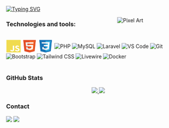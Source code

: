 [![Typing SVG](https://readme-typing-svg.herokuapp.com?font=Fira+Code&pause=1000&width=435&lines=Hi+everyone!+I'm+Uriel+Torres;Full-Stack+Web+Developer)](https://git.io/typing-svg)

<img src="https://media.tenor.com/OEAjabUzGKEAAAAi/microsoft-computer.gif" alt="Pixel Art" align="right" width="200">

### Technologies and tools:

<div style="display: inline_block"><br>
  <img align="center" alt="JavaScript" height="35" width="40" src="https://raw.githubusercontent.com/devicons/devicon/master/icons/javascript/javascript-plain.svg">
  <img align="center" alt="HTML" height="35" width="40" src="https://raw.githubusercontent.com/devicons/devicon/master/icons/html5/html5-original.svg">
  <img align="center" alt="CSS" height="35" width="40" src="https://raw.githubusercontent.com/devicons/devicon/master/icons/css3/css3-original.svg">
  <img align="center" alt="PHP" height="35" width="40" src="https://cdn.jsdelivr.net/gh/devicons/devicon@latest/icons/php/php-original.svg">
  <img align="center" alt= "MySQL" height="35" width="40" src="https://cdn.jsdelivr.net/gh/devicons/devicon@latest/icons/mysql/mysql-original.svg">       
  <img align="center" alt="Laravel" height="35" width="40" src="https://cdn.jsdelivr.net/gh/devicons/devicon@latest/icons/laravel/laravel-original.svg">
  <img align="center" alt="VS Code" height="35" width="40" src="https://cdn.jsdelivr.net/gh/devicons/devicon/icons/vscode/vscode-original.svg">
  <img align="center" alt="Git" height="35" width="40" src="https://cdn.jsdelivr.net/gh/devicons/devicon/icons/git/git-original.svg">
  <img align="center" alt="Bootstrap" height="35" width="40" src="https://cdn.jsdelivr.net/gh/devicons/devicon@latest/icons/bootstrap/bootstrap-original.svg">
  <img align="center" alt="Tailwind CSS" height="35" width="40" src="https://cdn.jsdelivr.net/gh/devicons/devicon@latest/icons/tailwindcss/tailwindcss-original.svg">
  <img align="center" alt="Livewire" height="35" width="40" src="https://cdn.jsdelivr.net/gh/devicons/devicon@latest/icons/livewire/livewire-original.svg">
  <img align="center" alt="Docker" height="35" width="40" src="https://cdn.jsdelivr.net/gh/devicons/devicon@latest/icons/docker/docker-original.svg">
  <!-- Estoy aprendiendo las siguientes tecnologias:
  <img align="center" alt="React" height="35" width="40" src="https://cdn.jsdelivr.net/gh/devicons/devicon@latest/icons/react/react-original.svg">
  -->
</div><br>

### GitHub Stats

<div align="center" style="display: flex; justify-content: center;">
  <a href="https://github.com/urieltorres-dev">
    <img height="195px" src="https://github-readme-stats.vercel.app/api?username=urieltorres-dev&show_icons=true&theme=one_dark_pro&include_all_commits=true&count_private=true"/>
    <img height="195px" src="https://github-readme-stats.vercel.app/api/top-langs/?username=urieltorres-dev&layout=compact&langs_count=7&theme=one_dark_pro"/>
  </a>
</div>
    
### Contact

<div> 
  <a href="https://www.linkedin.com/in/urieltorres-dev" target="_blank"><img src="https://img.shields.io/badge/-LinkedIn-%230077B5?style=for-the-badge&logo=linkedin&logoColor=white" target="_blank"></a> 
  <a href="mailto:urieltorres.dev@gmail.com"><img src="https://img.shields.io/badge/-Gmail-%23333?style=for-the-badge&logo=gmail&logoColor=white" target="_blank"></a>
</div>
